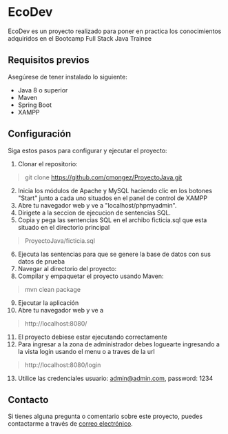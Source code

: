 # EcoDev

EcoDev es un proyecto realizado para poner en practica los conocimientos adquiridos en el Bootcamp Full Stack Java Trainee  
 
## Requisitos previos

Asegúrese de tener instalado lo siguiente:

- Java 8 o superior
- Maven
- Spring Boot
- XAMPP

## Configuración

Siga estos pasos para configurar y ejecutar el proyecto:

1. Clonar el repositorio:
> git clone https://github.com/cmongez/ProyectoJava.git
2. Inicia los módulos de Apache y MySQL haciendo clic en los botones "Start" junto a cada uno situados en el panel de control de XAMPP
3. Abre tu navegador web y ve a "localhost/phpmyadmin".
4. Dirigete a la seccion de ejecucion de sentencias SQL.
5. Copia y pega las sentencias SQL en el archibo ficticia.sql que esta situado en el directorio principal
> ProyectoJava/ficticia.sql
6. Ejecuta las sentencias para que se genere la base de datos con sus datos de prueba
7. Navegar al directorio del proyecto:
8. Compilar y empaquetar el proyecto usando Maven:
> mvn clean package
9. Ejecutar la aplicación
10. Abre tu navegador web y ve a
> http://localhost:8080/
11. El proyecto debiese estar ejecutando correctamente
12. Para ingresar a la zona de administrador debes loguearte ingresando a la vista login usando el menu o a traves de la url 
> http://localhost:8080/login
13. Utilice las credenciales usuario: admin@admin.com, password: 1234

## Contacto

Si tienes alguna pregunta o comentario sobre este proyecto, puedes contactarme a través de [correo electrónico](camongez28@gmail.com).
